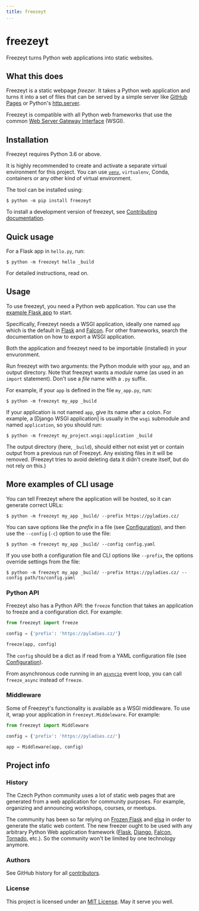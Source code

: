 ```yaml
---
title: freezeyt
...
```


# freezeyt

Freezeyt turns Python web applications into static websites.


## What this does

Freezeyt is a static webpage *freezer*.
It takes a Python web application and turns it into a set of files
that can be served by a simple server like [GitHub Pages] or
Python's [http.server].

[GitHub Pages]: https://docs.github.com/en/free-pro-team@latest/github/working-with-github-pages/about-github-pages
[http.server]: https://docs.python.org/3/library/http.server.html

Freezeyt is compatible with all Python web frameworks that use the common
[Web Server Gateway Interface] (WSGI).

[Web Server Gateway Interface]: https://www.python.org/dev/peps/pep-3333/


## Installation

Freezeyt requires Python 3.6 or above.

It is highly recommended to create and activate a separate virtual
environment for this project.
You can use [`venv`][venv], `virtualenv`, Conda, containers or any other kind
of virtual environment.

[venv]: https://docs.python.org/3/library/venv.html?highlight=venv#module-venv

The tool can be installed using:

```console
$ python -m pip install freezeyt
```

To install a development version of freezeyt,
see [Contributing documentation].

[Contributing documentation]: ./contrib.md


## Quick usage

For a Flask app in `hello.py`, run:

```console
$ python -m freezeyt hello _build
```

For detailed instructions, read on.


## Usage

To use freezeyt, you need a Python web application.
You can use the [example Flask app] to start.

[example Flask app]: https://flask.palletsprojects.com/en/2.3.x/quickstart/

Specifically, Freezeyt needs a WSGI application,
ideally one named `app` which is the default in [Flask] and [Falcon].
For other frameworks, search the documentation on how to export a WSGI
application.

Both the application and freezeyt need to be importable (installed) in your
envuronment.

Run freezeyt with two arguments: the Python module with your `app`,
and an output directory.
Note that freezeyt wants a *module* name (as used in an `import` statement).
Don't use a *file* name with a `.py` suffix.

For example, if your `app` is defined in the file `my_app.py`, run:

```console
$ python -m freezeyt my_app _build
```

If your application is not named `app`, give its name after a colon.
For example, a [Django WSGI application] is usually in
the `wsgi` submodule and named `application`, so you should run:

```console
$ python -m freezeyt my_project.wsgi:application _build
```

The output directory (here, `_build`), should either not exist yet
or contain output from a previous run of Freezeyt.
Any existing files in it will be removed.
(Freezeyt tries to avoid deleting data it didn't create itself,
but do not rely on this.)

[WSGI application]: https://docs.djangoproject.com/en/5.0/howto/deployment/wsgi/


## More examples of CLI usage

You can tell Freezeyt where the application will be hosted,
so it can generate correct URLs:

```console
$ python -m freezeyt my_app _build/ --prefix https://pyladies.cz/
```

You can save options like the *prefix* in a file (see [Configuration]),
and then use the `--config` (`-c`) option to use the file:

```console
$ python -m freezeyt my_app _build/ --config config.yaml
```

If you use both a configuration file and  CLI options like `--prefix`,
the options override settings from the file:

```console
$ python -m freezeyt my_app _build/ --prefix https://pyladies.cz/ --config path/to/config.yaml
```


### Python API

Freezeyt also has a Python API: the `freeze` function
that takes an application to freeze and a configuration dict.
For example:

```python
from freezeyt import freeze

config = {'prefix': 'https://pyladies.cz/'}

freeze(app, config)
```

The `config` should be a dict as if read from a YAML configuration
file (see [Configuration]).

From asynchronous code running in an [`asyncio`][asyncio] event loop,
you can call `freeze_async` instead of `freeze`.

[asyncio]: https://docs.python.org/3/library/asyncio.html


### Middleware

Some of Freezeyt's functionality is available as a WSGI middleware.
To use it, wrap your application in `freezeyt.Middeleware`. For example:

```python
from freezeyt import Middleware

config = {'prefix': 'https://pyladies.cz/'}

app = Middleware(app, config)
```


[Configuration]: config.md

## Project info

### History

The Czech Python community uses a lot of static web pages that
are generated from a web application for community purposes.
For example, organizing and announcing workshops, courses,
or meetups.

The community has been so far relying on [Frozen Flask] and [elsa]
in order to generate the static web content.
The new freezer ought to be used with any arbitrary Python Web
application framework ([Flask], [Django], [Falcon], [Tornado], etc.).
So the community won't be limited by one technology anymore.

[Frozen Flask]: https://frozen-flask.readthedocs.io/en/latest/
[elsa]: https://github.com/pyvec/elsa/
[freezer]: https://github.com/encukou/freezeyt
[Django]: https://www.djangoproject.com/
[Tornado]: https://www.tornadoweb.org/en/stable/
[Flask]: https://flask.palletsprojects.com/en/3.0.x/
[Falcon]: https://falconframework.org/


### Authors
See GitHub history for all [contributors](https://github.com/encukou/freezeyt/graphs/contributors).


### License

This project is licensed under an [MIT License](licence.md).
May it serve you well.
